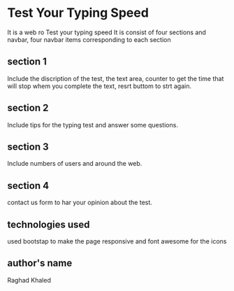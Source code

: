 # Test Your Typing Speed
It is a web ro Test your typing speed 
It is consist of four sections and navbar, four navbar items corresponding to each section

## section 1
Include the discription of the test, the text area, counter to get the time that will stop whem you complete the text, resrt buttom to strt again.

## section 2
Include tips for the typing test and answer some  questions.

## section 3
Include numbers of users and around the web.

## section 4
contact us form to har your opinion about the test.

## technologies used
used bootstap to make the page responsive and font awesome for the icons

## author's name
Raghad Khaled
